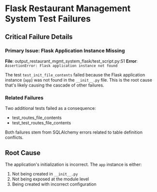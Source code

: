 # Flask Restaurant Management System Test Failures


## Critical Failure Details

### Primary Issue: Flask Application Instance Missing
**File**: output_restaurant_mgmt_system_flask/test_script.py:51
**Error**: `AssertionError: Flask application instance not found`

The test `test_init_file_contents` failed because the Flask application instance (`app`) was not found in the `__init__.py` file. This is the root cause that's likely causing the cascade of other failures.

### Related Failures
Two additional tests failed as a consequence:
- test_routes_file_contents
- test_test_routes_file_contents

Both failures stem from SQLAlchemy errors related to table definition conflicts.

## Root Cause
The application's initialization is incorrect. The `app` instance is either:
1. Not being created in `__init__.py`
2. Not being exposed at the module level
3. Being created with incorrect configuration
